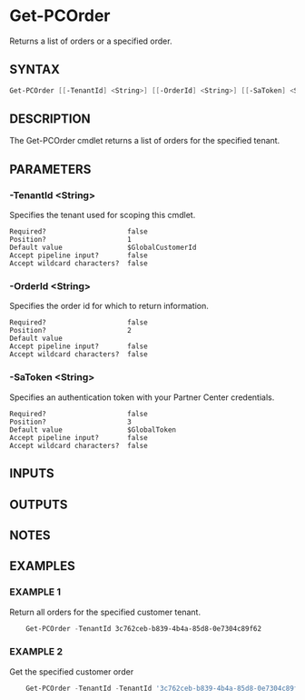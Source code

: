 # Get-PCOrder

Returns a list of orders or a specified order.

## SYNTAX

```powershell
Get-PCOrder [[-TenantId] <String>] [[-OrderId] <String>] [[-SaToken] <String>] [<CommonParameters>]
```

## DESCRIPTION

The Get-PCOrder cmdlet returns a list of orders for the specified tenant.

## PARAMETERS

### -TenantId &lt;String&gt;

Specifies the tenant used for scoping this cmdlet.

```
Required?                    false
Position?                    1
Default value                $GlobalCustomerId
Accept pipeline input?       false
Accept wildcard characters?  false
```
 
### -OrderId &lt;String&gt;

Specifies the order id for which to return information.

```
Required?                    false
Position?                    2
Default value
Accept pipeline input?       false
Accept wildcard characters?  false
```

### -SaToken &lt;String&gt;

Specifies an authentication token with your Partner Center credentials.

```
Required?                    false
Position?                    3
Default value                $GlobalToken
Accept pipeline input?       false
Accept wildcard characters?  false
```

## INPUTS

## OUTPUTS

## NOTES

## EXAMPLES

### EXAMPLE 1

Return all orders for the specified customer tenant.

```powershell
    Get-PCOrder -TenantId 3c762ceb-b839-4b4a-85d8-0e7304c89f62
```

### EXAMPLE 2

Get the specified customer order

```powershell
    Get-PCOrder -TenantId -TenantId '3c762ceb-b839-4b4a-85d8-0e7304c89f62' -OrderId '1168c0f1-f0ed-4f9a-9e8c-1dcac072cba8'
```
